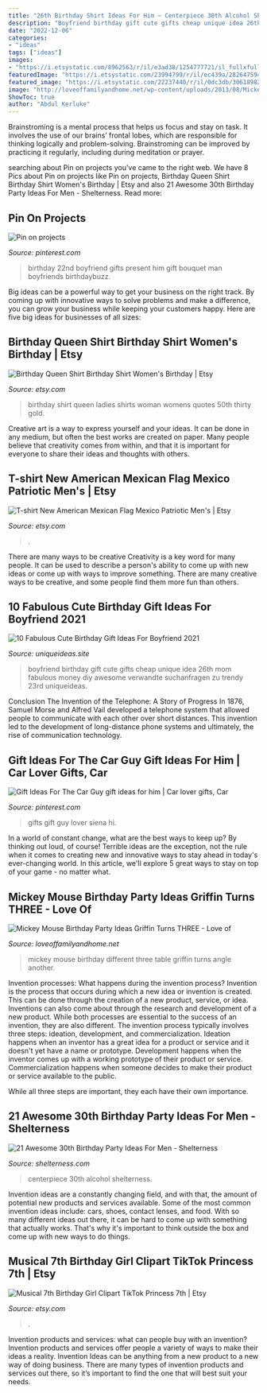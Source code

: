 ```yaml
---
title: "26th Birthday Shirt Ideas For Him ~ Centerpiece 30th Alcohol Shelterness"
description: "Boyfriend birthday gift cute gifts cheap unique idea 26th mom fabulous money diy awesome verwandte suchanfragen zu trendy 23rd uniqueideas"
date: "2022-12-06"
categories:
- "ideas"
tags: ["ideas"]
images:
- "https://i.etsystatic.com/8962563/r/il/e3ad38/1254777721/il_fullxfull.1254777721_kkko.jpg"
featuredImage: "https://i.etsystatic.com/23994799/r/il/ec439a/2826475943/il_1588xN.2826475943_h0j4.jpg"
featured_image: "https://i.etsystatic.com/22237440/r/il/0dc3db/3061898295/il_fullxfull.3061898295_9wl0.jpg"
image: "http://loveoffamilyandhome.net/wp-content/uploads/2013/08/Mickey-Mouse-Party-14.jpg"
ShowToc: true
author: "Abdul Kerluke"
---
```



Brainstroming is a mental process that helps us focus and stay on task. It involves the use of our brains’ frontal lobes, which are responsible for thinking logically and problem-solving. Brainstroming can be improved by practicing it regularly, including during meditation or prayer.

	

		
searching about Pin on projects you've came to the right web. We have 8 Pics about Pin on projects like Pin on projects, Birthday Queen Shirt Birthday Shirt Women&#039;s Birthday | Etsy and also 21 Awesome 30th Birthday Party Ideas For Men - Shelterness. Read more:
		
    
## Pin On Projects

<img loading=lazy src="https://i.pinimg.com/originals/8f/19/d3/8f19d3e94c0bc22a1d36b56d4859692e.jpg" onerror="this.onerror=null;this.src='https://tse4.mm.bing.net/th?id=OIP.kmeCLvQ8n2q9OnEU0FaJCgHaJ4&amp;pid=15.1';" alt="Pin on projects">

_Source: pinterest.com_

>birthday 22nd boyfriend gifts present him gift bouquet man boyfriends birthdaybuzz. 

	

Big ideas can be a powerful way to get your business on the right track. By coming up with innovative ways to solve problems and make a difference, you can grow your business while keeping your customers happy. Here are five big ideas for businesses of all sizes: 

    
## Birthday Queen Shirt Birthday Shirt Women&#039;s Birthday | Etsy

<img loading=lazy src="https://i.etsystatic.com/8962563/r/il/e3ad38/1254777721/il_fullxfull.1254777721_kkko.jpg" onerror="this.onerror=null;this.src='https://tse1.mm.bing.net/th?id=OIP.-FKf4j0DFbyabEzX_Tse9AHaIi&amp;pid=15.1';" alt="Birthday Queen Shirt Birthday Shirt Women&#039;s Birthday | Etsy">

_Source: etsy.com_

>birthday shirt queen ladies shirts woman womens quotes 50th thirty gold. 

	

Creative art is a way to express yourself and your ideas. It can be done in any medium, but often the best works are created on paper. Many people believe that creativity comes from within, and that it is important for everyone to share their ideas and thoughts with others.

    
## T-shirt New American Mexican Flag Mexico Patriotic Men&#039;s | Etsy

<img loading=lazy src="https://i.etsystatic.com/23994799/r/il/ec439a/2826475943/il_1588xN.2826475943_h0j4.jpg" onerror="this.onerror=null;this.src='https://tse2.mm.bing.net/th?id=OIP.JBa3smf0r08cgFLK3c55JQHaI2&amp;pid=15.1';" alt="T-shirt New American Mexican Flag Mexico Patriotic Men&#039;s | Etsy">

_Source: etsy.com_

>. 

	

There are many ways to be creative
Creativity is a key word for many people. It can be used to describe a person's ability to come up with new ideas or come up with ways to improve something. There are many creative ways to be creative, and some people find them more fun than others.

    
## 10 Fabulous Cute Birthday Gift Ideas For Boyfriend 2021

<img loading=lazy src="https://www.uniqueideas.site/wp-content/uploads/cute-boyfriend-gifts-pinterest-verwandte-suchanfragen-zu-cute.jpg" onerror="this.onerror=null;this.src='https://tse3.mm.bing.net/th?id=OIP.yBcxKCfBrERTfvv7UuyIIgHaFi&amp;pid=15.1';" alt="10 Fabulous Cute Birthday Gift Ideas For Boyfriend 2021">

_Source: uniqueideas.site_

>boyfriend birthday gift cute gifts cheap unique idea 26th mom fabulous money diy awesome verwandte suchanfragen zu trendy 23rd uniqueideas. 

	

Conclusion
The Invention of the Telephone: A Story of Progress
In 1876, Samuel Morse and Alfred Vail developed a telephone system that allowed people to communicate with each other over short distances. This invention led to the development of long-distance phone systems and ultimately, the rise of communication technology.

    
## Gift Ideas For The Car Guy Gift Ideas For Him | Car Lover Gifts, Car

<img loading=lazy src="https://i.pinimg.com/736x/a0/e3/66/a0e366d5708229211dfef73a277e2cbc.jpg" onerror="this.onerror=null;this.src='https://tse1.mm.bing.net/th?id=OIP.rgUgtqlyBT-nqxI6V1SZfgHaLH&amp;pid=15.1';" alt="Gift Ideas For The Car Guy gift ideas for him | Car lover gifts, Car">

_Source: pinterest.com_

>gifts gift guy lover siena hi. 

	

In a world of constant change, what are the best ways to keep up? By thinking out loud, of course! Terrible ideas are the exception, not the rule when it comes to creating new and innovative ways to stay ahead in today's ever-changing world. In this article, we'll explore 5 great ways to stay on top of your game - no matter what.

    
## Mickey Mouse Birthday Party Ideas Griffin Turns THREE - Love Of

<img loading=lazy src="http://loveoffamilyandhome.net/wp-content/uploads/2013/08/Mickey-Mouse-Party-14.jpg" onerror="this.onerror=null;this.src='https://tse2.mm.bing.net/th?id=OIP.vZeH4YPbXir2DZMKtbfGcgHaK7&amp;pid=15.1';" alt="Mickey Mouse Birthday Party Ideas Griffin Turns THREE - Love of">

_Source: loveoffamilyandhome.net_

>mickey mouse birthday different three table griffin turns angle another. 

	

Invention processes: What happens during the invention process?
Invention is the process that occurs during which a new idea or invention is created. This can be done through the creation of a new product, service, or idea. Inventions can also come about through the research and development of a new product. While both processes are essential to the success of an invention, they are also different. 
The invention process typically involves three steps: ideation, development, and commercialization. Ideation happens when an inventor has a great idea for a product or service and it doesn't yet have a name or prototype. Development happens when the inventor comes up with a working prototype of their product or service. Commercialization happens when someone decides to make their product or service available to the public. 

While all three steps are important, they each have their own importance.

    
## 21 Awesome 30th Birthday Party Ideas For Men - Shelterness

<img loading=lazy src="https://i.shelterness.com/2017/02/11-man-centerpiece-with-small-alcohol-bottles.jpg" onerror="this.onerror=null;this.src='https://tse2.mm.bing.net/th?id=OIP.xtXCHsSGKbSHJUOsa4LAJgHaJ4&amp;pid=15.1';" alt="21 Awesome 30th Birthday Party Ideas For Men - Shelterness">

_Source: shelterness.com_

>centerpiece 30th alcohol shelterness. 

	

Invention ideas are a constantly changing field, and with that, the amount of potential new products and services available. Some of the most common invention ideas include: cars, shoes, contact lenses, and food. With so many different ideas out there, it can be hard to come up with something that actually works. That's why it's important to think outside the box and come up with new ways to do things.

    
## Musical 7th Birthday Girl Clipart TikTok Princess 7th | Etsy

<img loading=lazy src="https://i.etsystatic.com/22237440/r/il/0dc3db/3061898295/il_fullxfull.3061898295_9wl0.jpg" onerror="this.onerror=null;this.src='https://tse4.mm.bing.net/th?id=OIP.oAor-YhxesGx3s4FaW6mMQHaGK&amp;pid=15.1';" alt="Musical 7th Birthday Girl Clipart TikTok Princess 7th | Etsy">

_Source: etsy.com_

>. 

	

Invention products and services: what can people buy with an invention?
Invention products and services offer people a variety of ways to make their ideas a reality. Invention Ideas can be anything from a new product to a new way of doing business. There are many types of invention products and services out there, so it’s important to find the one that will best suit your needs.

